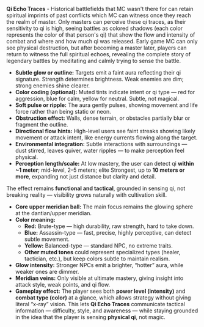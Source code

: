 **Qi Echo Traces** - Historical battlefields that MC wasn't there for can retain spiritual imprints of past conflicts which MC can witness once they reach the realm of master. Only masters can perceive these qi traces, as their sensitivity to qi is high, seeing battles as colored shadows (each color represents the color of that person's qi) that show the flow and intensity of combat and where and how much qi was released. Early game MC can only see physical destruction, but after becoming a master later, players can return to witness the full spiritual echoes, revealing the complete story of legendary battles by meditating and calmly trying to sense the battle.


- **Subtle glow or outline:** Targets emit a faint aura reflecting their qi signature. Strength determines brightness. Weak enemies are dim; strong enemies shine clearer.
- **Color coding (optional):** Muted tints indicate intent or qi type — red for aggression, blue for calm, yellow for neutral. Subtle, not magical.
- **Soft pulse or ripple:** The aura gently pulses, showing movement and life force rather than being static or neon.
- **Obstruction effect:** Walls, dense terrain, or obstacles partially blur or fragment the outline.
- **Directional flow hints:** High-level users see faint streaks showing likely movement or attack intent, like energy currents flowing along the target.
- **Environmental integration:** Subtle interactions with surroundings — dust stirred, leaves quiver, water ripples — to make perception feel physical.
- **Perception length/scale:** At low mastery, the user can detect qi **within ~1 meter**; mid-level, 2–5 meters; elite Strongest, up to **10 meters or more**, expanding not just distance but clarity and detail.

The effect remains **functional and tactical**, grounded in sensing qi, not breaking reality — visibility grows naturally with cultivation skill.


- **Core upper meridian ball:** The main focus remains the glowing sphere at the dantian/upper meridian.
- **Color meaning:**
    - **Red:** Brute-type — high durability, raw strength, hard to take down.
    - **Blue:** Assassin-type — fast, precise, highly perceptive, can detect subtle movement.
    - **Yellow:** Balanced-type — standard NPC, no extreme traits.
    - **Other muted tones** could represent specialized types (healer, tactician, etc.), but keep colors subtle to maintain realism.
- **Glow intensity:** Stronger NPCs emit a brighter, “hotter” aura, while weaker ones are dimmer.
- **Meridian veins:** Only visible at ultimate mastery, giving insight into attack style, weak points, and qi flow.
- **Gameplay effect:** The player sees both **power level (intensity)** and **combat type (color)** at a glance, which allows strategy without giving literal “x-ray” vision.
This lets **Qi Echo Traces** communicate tactical information — difficulty, style, and awareness — while staying grounded in the idea that the player is sensing **physical qi**, not magic.
